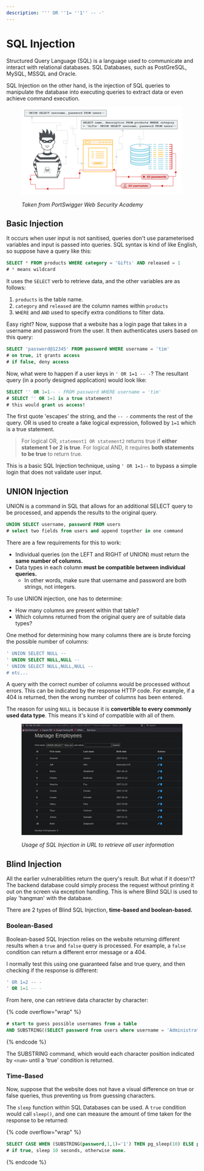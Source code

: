 ```yaml
---
description: ''' OR ''1= ''1'' -- -'
---
```


# SQL Injection

Structured Query Language (SQL) is a language used to communicate and interact with relational databases. SQL Databases, such as PostGreSQL, MySQL, MSSQL and Oracle.&#x20;

SQL Injection on the other hand, is the injection of SQL queries to manipulate the database into executing queries to extract data or even achieve command execution.

<figure><img src="../../.gitbook/assets/image (2254).png" alt=""><figcaption><p><em>Taken from PortSwigger Web Security Academy</em></p></figcaption></figure>

## Basic Injection

It occurs when user input is not sanitised, queries don't use parameterised variables and input is passed into queries. SQL syntax is kind of like English, so suppose have a query like this:

```sql
SELECT * FROM products WHERE category = 'Gifts' AND released = 1
# * means wildcard
```

It uses the `SELECT` verb to retrieve data, and the other variables are as follows:

1. `products` is the table name.
2. `category` and `released` are the column names within `products`
3. `WHERE` and `AND` used to specify extra conditions to filter data.

Easy right? Now, suppose that a website has a login page that takes in a username and password from the user. It then authenticates users based on this query:

```sql
SELECT 'password@12345' FROM password WHERE username = 'tim'
# on true, it grants access
# if false, deny access
```

Now, what were to happen if a user keys in `' OR 1=1 -- -`? The resultant query (in a poorly designed application) would look like:

```sql
SELECT '' OR 1=1-- - FROM password WHERE username = 'tim'
# SELECT '' OR 1=1 is a true statement!
# this would grant us access!
```

The first quote 'escapes' the string, and the `-- -` comments the rest of the query. OR is used to create a fake logical expression, followed by `1=1` which is a true statement.

> For logical OR, `statement1 OR statement2` returns true if **either statement 1 or 2 is true**. For logical AND, it requires **both statements to be true** to return true.

This is a basic SQL Injection technique, using `' OR 1=1--` to bypass a simple login that does not validate user input.

## UNION Injection

UNION is a command in SQL that allows for an additional SELECT query to be processed, and appends the results to the original query.

```sql
UNION SELECT username, password FROM users
# select two fields from users and append together in one command
```

There are a few requirements for this to work:

* Individual queries (on the LEFT and RIGHT of UNION) must return the **same number of columns.**
* Data types in each column **must be compatible between individual queries.**
  * In other words, make sure that username and password are both strings, not integers.

To use UNION injection, one has to determine:

* How many columns are present within that table?
* Which columns returned from the original query are of suitable data types?

One method for determining how many columns there are is brute forcing the possible number of columns:

```sql
' UNION SELECT NULL --
' UNION SELECT NULL,NULL -- 
' UNION SELECT NULL,NULL,NULL -- 
# etc...
```

A query with the correct number of columns would be processed without errors. This can be indicated by the response HTTP code. For example, if a 404 is returned, then the wrong number of columns has been entered.

The reason for using `NULL` is because it is **convertible to every commonly used data type**. This means it's kind of compatible with all of them.

<figure><img src="../../.gitbook/assets/image (2955).png" alt=""><figcaption><p><em>Usage of SQL Injection in URL to retrieve all user information</em></p></figcaption></figure>

## Blind Injection

All the earlier vulnerabilities return the query's result. But what if it doesn't? The backend database could simply process the request without printing it out on the screen via exception handling. This is where Blind SQLI is used to play 'hangman' with the database.

There are 2 types of Blind SQL Injection, **time-based and boolean-based.**

### Boolean-Based&#x20;

Boolean-based SQL Injection relies on the website returning different results when a `true` and `false` query is processed. For example, a `false` condition can return a different error message or a 404.

I normally test this using one guaranteed false and true query, and then checking if the response is different:

```sql
' OR 1=2 -- -
' OR 1=1 -- -
```

From here, one can retrieve data character by character:

{% code overflow="wrap" %}
```sql
# start to guess possible usernames from a table
AND SUBSTRING((SELECT password from users where username = 'Administrator'), 1, <num>) =/>a/<' s
```
{% endcode %}

The SUBSTRING command, which would each character position indicated by `<num>` until a 'true' condition is returned.

### Time-Based

Now, suppose that the website does not have a visual difference on true or false queries, thus preventing us from guessing characters.

The `sleep` function within SQL Databases can be used. A `true` condition would call `sleep()`, and one can measure the amount of time taken for the response to be returned:

{% code overflow="wrap" %}
```sql
SELECT CASE WHEN (SUBSTRING(password,1,1)='1') THEN pg_sleep(10) ELSE pg_sleep(0) END FROM users WHERE (username='administrator')--
# if true, sleep 10 seconds, otherwise none.
```
{% endcode %}